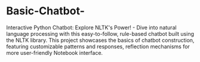 # Basic-Chatbot-
Interactive Python Chatbot: Explore NLTK's Power!  - Dive into natural language processing with this easy-to-follow, rule-based chatbot built using the NLTK library. This project showcases the basics of chatbot construction, featuring customizable patterns and responses, reflection mechanisms for more user-friendly Notebook interface. 

